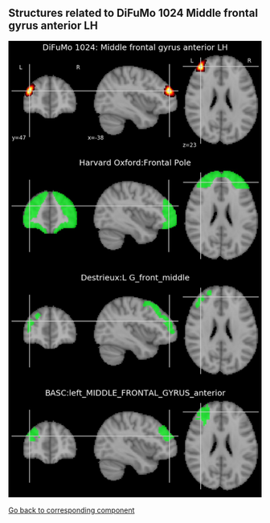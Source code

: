


## Structures related to DiFuMo 1024 Middle frontal gyrus anterior LH

![428](428.jpg "Structures related to DiFuMo 1024 Middle frontal gyrus anterior LH")

[Go back to corresponding component](https://parietal-inria.github.io/DiFuMo/1024/html/428.html)